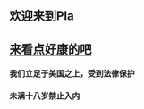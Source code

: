 ## 欢迎来到Pla
## [来看点好康的吧](view/inddex.html)                                                                                                                                                                                                                                                                                                                                                                                                                    
#### 我们立足于美国之上，受到法律保护

#### 未满十八岁禁止入内
